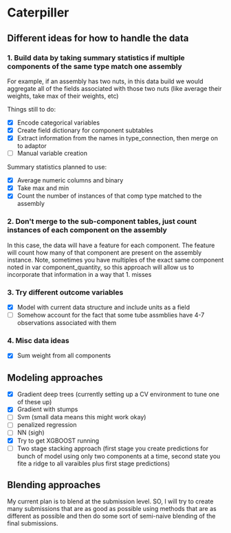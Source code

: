 # Caterpiller

## Different ideas for how to handle the data

### 1. Build data by taking summary statistics if multiple components of the same type match one assembly
For example, if an assembly has two nuts, in this data build we would aggregate all of the fields associated with those two nuts (like average their weights, take max of their weights, etc) 

Things still to do:
- [x] Encode categorical variables
- [x] Create field dictionary for component subtables
- [x] Extract information from the names in type_connection, then merge on to adaptor
- [ ] Manual variable creation

Summary statistics planned to use:
- [x] Average numeric columns and binary
- [x] Take max and min
- [x] Count the number of instances of that comp type matched to the assembly

### 2. Don't merge to the sub-component tables, just count instances of each component on the assembly
In this case, the data will have a feature for each component. The feature will count how many of that component are present on the assembly instance. Note, sometimes you have multiples of the exact same component noted in var component_quantity, so this approach will allow us to incorporate that information in a way that 1. misses

### 3. Try different outcome variables

- [x] Model with current data structure and include units as a field
- [ ] Somehow account for the fact that some tube assmblies have 4-7 observations associated with them

### 4. Misc data ideas
- [x] Sum weight from all components

## Modeling approaches
- [x] Gradient deep trees (currently setting up a CV environment to tune one of these up)
- [x] Gradient with stumps
- [ ] Svm (small data means this might work okay)
- [ ] penalized regression
- [ ] NN (sigh)
- [x] Try to get XGBOOST running
- [ ] Two stage stacking approach (first stage you create predictions for bunch of model using only two components at a time, second state you fite a ridge to all varaibles plus first stage predictions)

## Blending approaches
My current plan is to blend at the submission level. SO, I will try to create many submissions that are as good as possible using methods that are as different as possible and then do some sort of semi-naive blending of the final submissions. 


